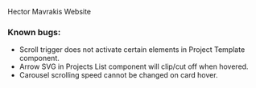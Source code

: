 Hector Mavrakis Website
### Known bugs:
- Scroll trigger does not activate certain elements in Project Template component.
- Arrow SVG in Projects List component will clip/cut off when hovered.
- Carousel scrolling speed cannot be changed on card hover.

